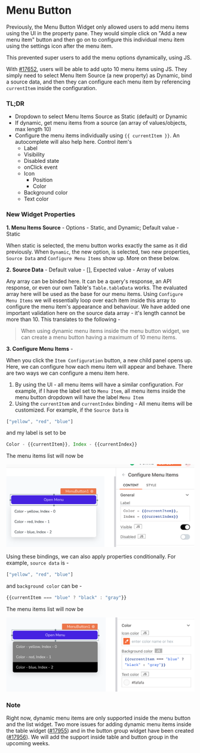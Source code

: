 # Menu Button

Previously, the Menu Button Widget only allowed users to add menu items using the UI in the property pane. They would simple click on "Add a new menu item" button and then go on to configure this individual menu item using the settings icon after the menu item.

This prevented super users to add the menu options dynamically, using JS.

With [#17652](https://github.com/appsmithorg/appsmith/pull/17652), users will be able to add upto 10 menu items using JS. They simply need to select Menu Item Source (a new property) as Dynamic, bind a source data, and then they can configure each menu item by referencing `currentItem` inside the configuration.

### TL;DR

-   Dropdown to select Menu Items Source as Static (default) or Dynamic
-   If dynamic, get menu items from a source (an array of values/objects, max length 10)
-   Configure the menu items individually using  `{{ currentItem }}`. An autocomplete will also help here. Control item's
    -   Label
    -   Visibility
    -   Disabled state
    -   onClick event
    -   Icon
        -   Position
        -   Color
    -   Background color
    -   Text color

### New Widget Properties
**1. Menu Items Source** - Options - Static, and Dynamic; Default value - Static

When static is selected, the menu button works exactly the same as it did previously.
When `Dynamic`, the new option, is selected, two new properties, `Source Data` and `Configure Menu Items` show up. More on these below.

**2. Source Data** - Default value - [], Expected value - Array of values

Any array can be binded here. It can be a query's response, an API response, or even our own Table's `Table.tableData` works. The evaluated array here will be used as the base for our menu items. Using `Configure Menu Items` we will essentially loop over each item inside this array to configure the menu item's appearance and behaviour.
We have added one important validation here on the source data array - it's length cannot be more than 10. This translates to the following - 

> When using dynamic menu items inside the menu button widget, we can create a menu button having a maximum of 10 menu items.

**3. Configure Menu Items** - 

When you click the `Item Configuration` button, a new child panel opens up. Here, we can configure how each menu item will appear and behave. There are two ways we can configure a menu item here.
1. By using the UI - all menu items will have a similar configuration. 
For example, if I have the label set to `Menu Item`, all menu items inside the menu button dropdown will have the label `Menu Item`
2. Using the `currentItem` and `currentIndex` binding - All menu items will be customized.
For example, if the `Source Data` is 
```js
["yellow", "red", "blue"]
```
and my label is set to be
```js
Color - {{currentItem}}, Index - {{currentIndex}}
```
The menu items list will now be 

![](label.png)

Using these bindings, we can also apply properties conditionally. For example, `source data` is -
```js
["yellow", "red", "blue"]
```
and `background color` can be - 
```js
{{currentItem === "blue" ? "black" : "gray"}}
```
The menu items list will now be 

![](background-color.png)

### Note
Right now, dynamic menu items are only supported inside the menu button and the list widget. Two more issues for adding dynamic menu items inside the table widget ([#17955](https://github.com/appsmithorg/appsmith/issues/17955)) and in the button group widget have been created ([#17956](https://github.com/appsmithorg/appsmith/issues/17956)). We will add the support inside table and button group in the upcoming weeks.